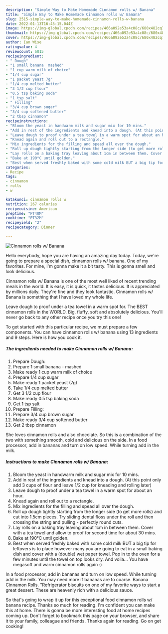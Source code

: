 ```yaml
---
description: "Simple Way to Make Homemade Cinnamon rolls w/ Banana"
title: "Simple Way to Make Homemade Cinnamon rolls w/ Banana"
slug: 2515-simple-way-to-make-homemade-cinnamon-rolls-w-banana
date: 2022-01-13T16:45:15.044Z
image: https://img-global.cpcdn.com/recipes/466a092e53a4c08c/680x482cq70/cinnamon-rolls-w-banana-recipe-main-photo.jpg
thumbnail: https://img-global.cpcdn.com/recipes/466a092e53a4c08c/680x482cq70/cinnamon-rolls-w-banana-recipe-main-photo.jpg
cover: https://img-global.cpcdn.com/recipes/466a092e53a4c08c/680x482cq70/cinnamon-rolls-w-banana-recipe-main-photo.jpg
author: Ian Wise
ratingvalue: 4
reviewcount: 6015
recipeingredient:
- " Dough"
- "1 small banana  mashed"
- "1 cup warm milk of choice"
- "1/4 cup sugar"
- "1 packet yeast 7g"
- "1/4 cup melted butter"
- "3 1/2 cup flour"
- "0.5 tsp baking soda"
- "1 tsp salt"
- " Filling"
- "3/4 cup brown sugar"
- "3/4 cup softened butter"
- "2 tbsp cinnamon"
recipeinstructions:
- "Bloom the yeast in handwarm milk and sugar mix for 10 mins."
- "Add in rest of the ingredients and knead into a dough. (At this point only add 3 cups of flour and leave 1/2 cup for kneading and rolling later)"
- "Leave dough to proof under a tea towel in a warm spot for about an hour."
- "Knead again and roll out to a rectangle."
- "Mix ingredients for the filling and spead all over the dough."
- "Roll up dough tightly starting from the longer side (to get more rolls) and cut into 1.5cm pieces. Try sliding dental floss under the roll and then crossing the string and pulling - perfectly round cuts."
- "Lay rolls on a baking tray leaving about 1cm in between them. Cover with a tea towel and allow to proof for second time for about 30 mins."
- "Bake at 190°C until golden."
- "Best when served freshly baked with some cold milk BUT a big tip for leftovers is to place however many you are going to eat in a small baking dish and cover with a (double) wet paper towel. Pop in to the oven for a few minutes until the towel on top looks dry. And voila... You have megasoft and warm cinnamon rolls again :)"
categories:
- Recipe
tags:
- cinnamon
- rolls
- w

katakunci: cinnamon rolls w 
nutrition: 267 calories
recipecuisine: American
preptime: "PT40M"
cooktime: "PT32M"
recipeyield: "2"
recipecategory: Dinner

---
```



![Cinnamon rolls w/ Banana](https://img-global.cpcdn.com/recipes/466a092e53a4c08c/680x482cq70/cinnamon-rolls-w-banana-recipe-main-photo.jpg)

Hello everybody, hope you are having an amazing day today. Today, we're going to prepare a special dish, cinnamon rolls w/ banana. One of my favorites. For mine, I'm gonna make it a bit tasty. This is gonna smell and look delicious.

Cinnamon rolls w/ Banana is one of the most well liked of recent trending meals in the world. It is easy, it is quick, it tastes delicious. It is appreciated by millions daily. They're fine and they look fantastic. Cinnamon rolls w/ Banana is something that I have loved my whole life.

Leave dough to proof under a tea towel in a warm spot for. The BEST cinnamon rolls in the WORLD. Big, fluffy, soft and absolutely delicious. You&#39;ll never go back to any other recipe once you try this one!


To get started with this particular recipe, we must prepare a few components. You can have cinnamon rolls w/ banana using 13 ingredients and 9 steps. Here is how you cook it.

<!--inarticleads1-->

##### The ingredients needed to make Cinnamon rolls w/ Banana:

1. Prepare  Dough:
1. Prepare 1 small banana - mashed
1. Make ready 1 cup warm milk of choice
1. Prepare 1/4 cup sugar
1. Make ready 1 packet yeast (7g)
1. Take 1/4 cup melted butter
1. Get 3 1/2 cup flour
1. Make ready 0.5 tsp baking soda
1. Get 1 tsp salt
1. Prepare  Filling:
1. Prepare 3/4 cup brown sugar
1. Make ready 3/4 cup softened butter
1. Get 2 tbsp cinnamon


She loves cinnamon rolls and also chocolate. So this is a combination of the two with something smooth, cold and delicious on the side. In a food processor, add in bananas and turn on low speed. While turning add in the milk. 

<!--inarticleads2-->

##### Instructions to make Cinnamon rolls w/ Banana:

1. Bloom the yeast in handwarm milk and sugar mix for 10 mins.
1. Add in rest of the ingredients and knead into a dough. (At this point only add 3 cups of flour and leave 1/2 cup for kneading and rolling later)
1. Leave dough to proof under a tea towel in a warm spot for about an hour.
1. Knead again and roll out to a rectangle.
1. Mix ingredients for the filling and spead all over the dough.
1. Roll up dough tightly starting from the longer side (to get more rolls) and cut into 1.5cm pieces. Try sliding dental floss under the roll and then crossing the string and pulling - perfectly round cuts.
1. Lay rolls on a baking tray leaving about 1cm in between them. Cover with a tea towel and allow to proof for second time for about 30 mins.
1. Bake at 190°C until golden.
1. Best when served freshly baked with some cold milk BUT a big tip for leftovers is to place however many you are going to eat in a small baking dish and cover with a (double) wet paper towel. Pop in to the oven for a few minutes until the towel on top looks dry. And voila... You have megasoft and warm cinnamon rolls again :)


In a food processor, add in bananas and turn on low speed. While turning add in the milk. You may need more if bananas are to coarse. Banana Cinnamon Rolls. &#34;Refrigerator biscuits on one of my favorite ways to start a great dessert. These are heavenly rich with a delicious sauce. 

So that's going to wrap it up for this exceptional food cinnamon rolls w/ banana recipe. Thanks so much for reading. I'm confident you can make this at home. There is gonna be more interesting food at home recipes coming up. Don't forget to bookmark this page on your browser, and share it to your family, colleague and friends. Thanks again for reading. Go on get cooking!
